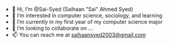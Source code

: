 - 👋 Hi, I’m @Sai-Syed (Saihaan "Sai" Ahmed Syed)
- 👀 I’m interested in computer science, sociology, and learning
- 🌱 I’m currently in my first year of my computer science major 
- 💞️ I’m looking to collaborate on ...
- 📫 You can reach me at saihaansyed2003@gmail.com

<!---
Sai-Syed/Sai-Syed is a ✨ special ✨ repository because its `README.md` (this file) appears on your GitHub profile.
You can click the Preview link to take a look at your changes.
--->

